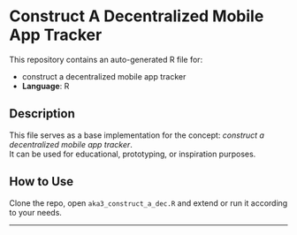 # Construct A Decentralized Mobile App Tracker

This repository contains an auto-generated R file for:

- construct a decentralized mobile app tracker
- **Language**: R

## Description

This file serves as a base implementation for the concept: *construct a decentralized mobile app tracker*.  
It can be used for educational, prototyping, or inspiration purposes.

## How to Use

Clone the repo, open `aka3_construct_a_dec.R` and extend or run it according to your needs.

---


